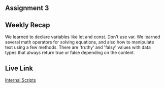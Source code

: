 ## Assignment 3

## Weekly Recap

We learned to declare variables like let and const. Don't use var. We learned several math operators for solving equations, and also how to manipulate text using a few methods. There are 'truthy' and 'falsy' values with data types that always return true or false depending on the content.

## Live Link

[Internal Scripts](https://wowowo1791.github.io/sp-newm-n220/homework-3/index.html)